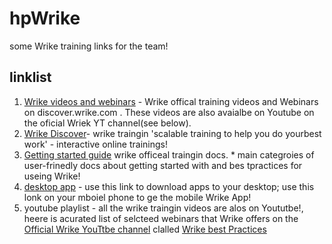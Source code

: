 # hpWrike

some Wrike training links for the team!

## linklist

1. [Wrike videos and webinars](https://help.wrike.com/hc/en-us/categories/201188625?type=videos&category=for-admins)  - Wrike offical training videos and Webinars on discover.wrike.com . These videos are also avaialbe on Youtube on the oficial Wriek YT channel(see below).
2. [Wrike Discover](https://discover.wrike.com/pages/32/course-catalog)- wrike traingin 'scalable training to help you do yourbest work'  - interactive online trainings!
3. [Getting started guide](https://help.wrike.com/hc/en-us/categories/201188645-Get-Started-With-Wrike) wrike officeal traingin docs. * main categroies of user-frinedly docs about getting started with and bes tpractices for useing Wrike!
4. [desktop app](https://help.wrike.com/hc/en-us/articles/115004231249-Wrike-s-Desktop-App) - use this link to download apps to your desktop; use this lonk on your mboiel phone to ge the mobile Wrike App!
5. youtube playlist - all the wrike traingin videos are alos on Yoututbe!, heere is acurated list of selcteed webinars that Wrike offers on the [Official Wrike YouTtbe channel](https://www.youtube.com/channel/UCiXd-ioJzcXqPWB8osZy6vA) clalled [Wrike best Practices](https://www.youtube.com/playlist?list=PLhDoHe0AQ_kFlr_lv4r_BXObdoGXYPutF)

